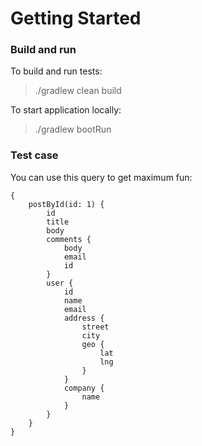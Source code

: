 # Getting Started

### Build and run

To build and run tests:
> ./gradlew clean build

To start application locally:
> ./gradlew bootRun


### Test case

You can use this query to get maximum fun:
```
{
    postById(id: 1) {
        id
        title
        body
        comments {
            body
            email
            id
        }
        user {
            id
            name
            email
            address {
                street
                city
                geo {
                    lat
                    lng
                }
            }
            company {
                name
            }
        }
    }
}
```